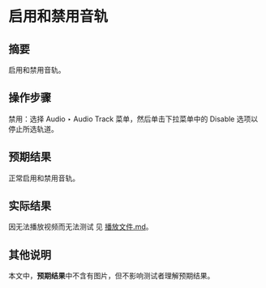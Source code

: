 # 启用和禁用音轨

## 摘要

启用和禁用音轨。

## 操作步骤

禁用：选择 Audio ‣ Audio Track 菜单，然后单击下拉菜单中的 Disable 选项以停止所选轨道。

## 预期结果

正常启用和禁用音轨。

## 实际结果

因无法播放视频而无法测试 见 [播放文件.md](./播放文件.md)。

## 其他说明

本文中，**预期结果**中不含有图片，但不影响测试者理解预期结果。
